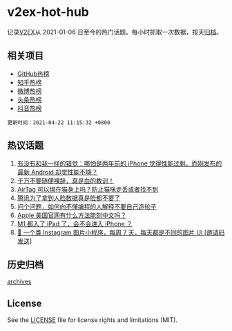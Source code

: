 # v2ex-hot-hub

 记录[V2EX](https://www.v2ex.com/)从 2021-01-06 日至今的热门话题。每小时抓取一次数据，按天[归档](archives)。
 
 ## 相关项目

- [GitHub热榜](https://github.com/snaildev/github-hot-hub)
- [知乎热榜](https://github.com/snaildev/zhihu-hot-hub)
- [微博热榜](https://github.com/snaildev/weibo-hot-hub)
- [头条热榜](https://github.com/snaildev/toutiao-hot-hub)
- [抖音热榜](https://github.com/snaildev/douyin-hot-hub)


 `更新时间：2021-04-22 11:15:32 +0800`

## 热议话题

1. [有没有和我一样的错觉：哪怕是两年前的 iPhone 觉得性能过剩，而刚发布的最新 Android 却觉性能不够？](https://www.v2ex.com/t/772242)
1. [千万不要随便裸辞，真是血的教训！](https://www.v2ex.com/t/772311)
1. [AirTag 可以绑在猫身上吗？防止猫咪走丢或者找不到](https://www.v2ex.com/t/772152)
1. [腾讯为了拿到人脸数据真是脸都不要了](https://www.v2ex.com/t/772171)
1. [问个问题，如何向不懂编程的人解释不要自己造轮子](https://www.v2ex.com/t/772199)
1. [Apple 美国官网有什么方法能刻中文吗？](https://www.v2ex.com/t/772317)
1. [M1 都入了 iPad 了，会不会进入 iPhone ？](https://www.v2ex.com/t/772223)
1. [🌁 一个类 Instagram 图片小程序，每周 7 天，每天都是不同的图片 UI [邀请码发送]](https://www.v2ex.com/t/772333)

## 历史归档

[archives](archives)

## License

See the [LICENSE](LICENSE) file for license rights and limitations (MIT).
